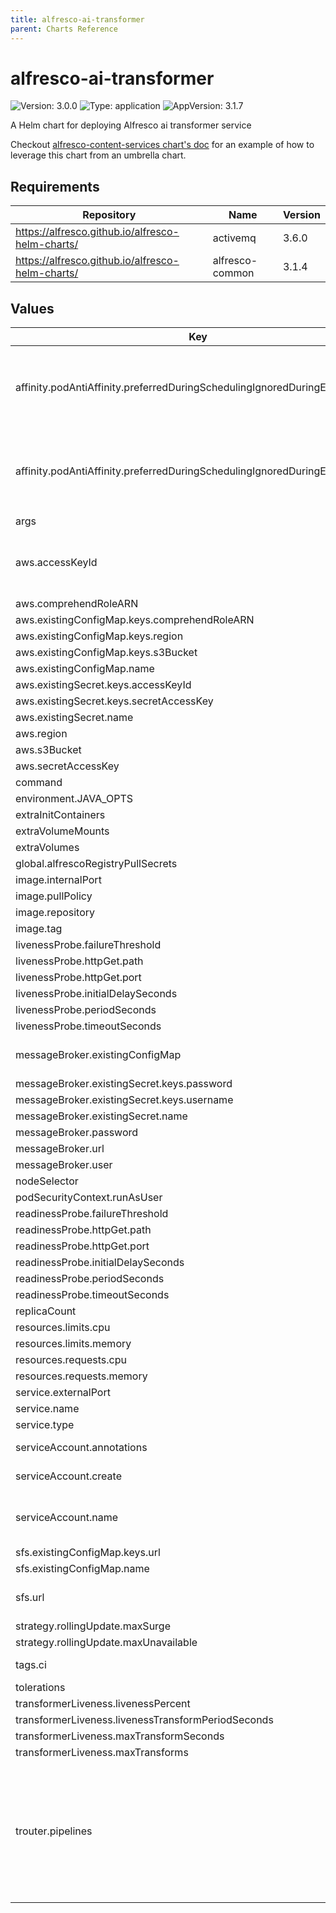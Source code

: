 ```yaml
---
title: alfresco-ai-transformer
parent: Charts Reference
---
```


# alfresco-ai-transformer

![Version: 3.0.0](https://img.shields.io/badge/Version-3.0.0-informational?style=flat-square) ![Type: application](https://img.shields.io/badge/Type-application-informational?style=flat-square) ![AppVersion: 3.1.7](https://img.shields.io/badge/AppVersion-3.1.7-informational?style=flat-square)

A Helm chart for deploying Alfresco ai transformer service

Checkout [alfresco-content-services chart's doc](https://github.com/Alfresco/acs-deployment/blob/master/docs/helm/README.md) for an example of how to leverage this chart from an umbrella chart.

## Requirements

| Repository | Name | Version |
|------------|------|---------|
| https://alfresco.github.io/alfresco-helm-charts/ | activemq | 3.6.0 |
| https://alfresco.github.io/alfresco-helm-charts/ | alfresco-common | 3.1.4 |

## Values

| Key | Type | Default | Description |
|-----|------|---------|-------------|
| affinity.podAntiAffinity.preferredDuringSchedulingIgnoredDuringExecution[0] | object | `{"podAffinityTerm":{"labelSelector":{"matchExpressions":[{"key":"app.kubernetes.io/name","operator":"In","values":["{{ template \"alfresco-ai-transformer.name\" $ }}"]},{"key":"app.kubernetes.io/instance","operator":"In","values":["{{ $.Release.Name }}"]},{"key":"app.kubernetes.io/component","operator":"In","values":["{{ $.Chart.Name }}"]}]},"topologyKey":"topology.kubernetes.io/zone"},"weight":10}` | Prefer to schedule pods in different zones |
| affinity.podAntiAffinity.preferredDuringSchedulingIgnoredDuringExecution[1] | object | `{"podAffinityTerm":{"labelSelector":{"matchExpressions":[{"key":"app.kubernetes.io/name","operator":"In","values":["{{ template \"alfresco-ai-transformer.name\" $ }}"]},{"key":"app.kubernetes.io/instance","operator":"In","values":["{{ $.Release.Name }}"]},{"key":"app.kubernetes.io/component","operator":"In","values":["{{ $.Chart.Name }}"]}]},"topologyKey":"kubernetes.io/hostname"},"weight":5}` | Prefer to schedule pods in different nodes |
| args | list | `[]` |  |
| aws.accessKeyId | string | `nil` | AWS credentials are required as documented at https://docs.alfresco.com/intelligence-services/latest/config/#default-configuration |
| aws.comprehendRoleARN | string | `nil` |  |
| aws.existingConfigMap.keys.comprehendRoleARN | string | `"AWS_COMPREHEND_ROLE_ARN"` |  |
| aws.existingConfigMap.keys.region | string | `"AWS_REGION"` |  |
| aws.existingConfigMap.keys.s3Bucket | string | `"AWS_S3_BUCKET"` |  |
| aws.existingConfigMap.name | string | `nil` |  |
| aws.existingSecret.keys.accessKeyId | string | `"AWS_ACCESS_KEY_ID"` |  |
| aws.existingSecret.keys.secretAccessKey | string | `"AWS_SECRET_ACCESS_KEY"` |  |
| aws.existingSecret.name | string | `nil` |  |
| aws.region | string | `nil` |  |
| aws.s3Bucket | string | `nil` |  |
| aws.secretAccessKey | string | `nil` |  |
| command | list | `[]` |  |
| environment.JAVA_OPTS | string | `"-XX:MinRAMPercentage=50 -XX:MaxRAMPercentage=80"` |  |
| extraInitContainers | list | `[]` |  |
| extraVolumeMounts | list | `[]` |  |
| extraVolumes | list | `[]` |  |
| global.alfrescoRegistryPullSecrets | string | `"quay-registry-secret"` |  |
| image.internalPort | int | `8090` |  |
| image.pullPolicy | string | `"IfNotPresent"` |  |
| image.repository | string | `"quay.io/alfresco/alfresco-ai-docker-engine"` |  |
| image.tag | string | `"3.1.7"` |  |
| livenessProbe.failureThreshold | int | `1` |  |
| livenessProbe.httpGet.path | string | `"/live"` |  |
| livenessProbe.httpGet.port | string | `"service-port"` |  |
| livenessProbe.initialDelaySeconds | int | `10` |  |
| livenessProbe.periodSeconds | int | `20` |  |
| livenessProbe.timeoutSeconds | int | `10` |  |
| messageBroker.existingConfigMap | object | `{"keys":{"url":"BROKER_URL"},"name":null}` | Alternatively, provide credentials via an existing secret and set the keys as they are given |
| messageBroker.existingSecret.keys.password | string | `"BROKER_PASSWORD"` |  |
| messageBroker.existingSecret.keys.username | string | `"BROKER_USERNAME"` |  |
| messageBroker.existingSecret.name | string | `nil` |  |
| messageBroker.password | string | `nil` |  |
| messageBroker.url | string | `nil` |  |
| messageBroker.user | string | `nil` |  |
| nodeSelector | object | `{}` |  |
| podSecurityContext.runAsUser | int | `33015` |  |
| readinessProbe.failureThreshold | int | `3` |  |
| readinessProbe.httpGet.path | string | `"/ready"` |  |
| readinessProbe.httpGet.port | string | `"service-port"` |  |
| readinessProbe.initialDelaySeconds | int | `20` |  |
| readinessProbe.periodSeconds | int | `60` |  |
| readinessProbe.timeoutSeconds | int | `10` |  |
| replicaCount | int | `2` |  |
| resources.limits.cpu | string | `"2"` |  |
| resources.limits.memory | string | `"1000Mi"` |  |
| resources.requests.cpu | string | `"0.25"` |  |
| resources.requests.memory | string | `"1000Mi"` |  |
| service.externalPort | int | `80` |  |
| service.name | string | `"ai-transformer"` |  |
| service.type | string | `"ClusterIP"` |  |
| serviceAccount.annotations | object | `{}` | Annotations to add to the service account |
| serviceAccount.create | bool | `true` | Specifies whether a service account should be created |
| serviceAccount.name | string | `"ai-transformer-sa"` | The name of the service account to use. If not set and create is true, a name is generated using the fullname template |
| sfs.existingConfigMap.keys.url | string | `"FILE_STORE_URL"` |  |
| sfs.existingConfigMap.name | string | `nil` |  |
| sfs.url | string | `nil` | Alfresco Transformation filestore (e.g. http://acs-alfresco-transform-service) |
| strategy.rollingUpdate.maxSurge | int | `1` |  |
| strategy.rollingUpdate.maxUnavailable | int | `0` |  |
| tags.ci | bool | `false` | A chart tag used for Hyland's CI purpose. Do not set it to true. |
| tolerations | list | `[]` |  |
| transformerLiveness.livenessPercent | int | `400` |  |
| transformerLiveness.livenessTransformPeriodSeconds | int | `600` |  |
| transformerLiveness.maxTransformSeconds | int | `1800` |  |
| transformerLiveness.maxTransforms | int | `10000` |  |
| trouter.pipelines | list | See | List of transformer pipelines the ATS router can advertise when using AI To get more details abous pipeline configuration check https://docs.alfresco.com/transform-service/latest/config/#transform-pipelines https://github.com/Alfresco/alfresco-ai-renditions/blob/master/ai-renditions/docker-compose/ai-pipeline-routes.json |
